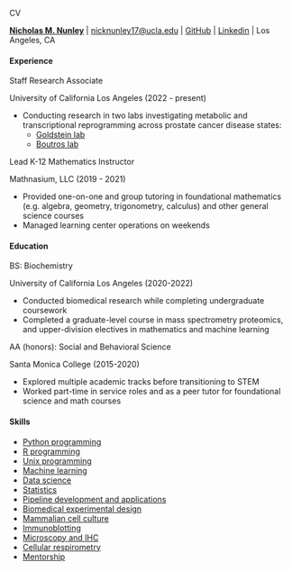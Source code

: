CV

[**Nicholas M. Nunley**](https://nick-nunley.github.io/PersonalWebsite/) | [nicknunley17@ucla.edu](mailto:nicknunley17@ucla.edu) | [GitHub](https://github.com/Nick-Nunley) | [Linkedin](https://www.linkedin.com/in/nicholas-nunley/) | Los Angeles, CA 

#### Experience

Staff Research Associate

University of California Los Angeles (2022 - present)

  * Conducting research in two labs investigating metabolic and transcriptional reprogramming across prostate cancer disease states:
    * [Goldstein lab](https://www.goldsteinlabucla.com/)
    * [Boutros lab](https://www.uclahealth.org/departments/urology/iuo/research/faculty-labs/dr-paul-boutros-lab)

Lead K-12 Mathematics Instructor

Mathnasium, LLC (2019 - 2021)

  * Provided one-on-one and group tutoring in foundational mathematics (e.g. algebra, geometry, trigonometry, calculus) and other general science courses
  * Managed learning center operations on weekends

#### Education

BS: Biochemistry

University of California Los Angeles (2020-2022)

  * Conducted biomedical research while completing undergraduate coursework
  * Completed a graduate-level course in mass spectrometry proteomics, and upper-division electives in mathematics and machine learning

AA (honors): Social and Behavioral Science

Santa Monica College (2015-2020)

  * Explored multiple academic tracks before transitioning to STEM
  * Worked part-time in service roles and as a peer tutor for foundational science and math courses

#### Skills

  * [Python programming](https://www.python.org/)
  * [R programming](https://www.r-project.org/)
  * [Unix programming](https://en.wikipedia.org/wiki/Unix)
  * [Machine learning](https://en.wikipedia.org/wiki/Machine_learning)
  * [Data science](https://ischoolonline.berkeley.edu/data-science/what-is-data-science/)
  * [Statistics](https://www.stat.uci.edu/what-is-statistics/)
  * [Pipeline development and applications](https://www.atlassian.com/devops/devops-tools/devops-pipeline)
  * [Biomedical experimental design](https://research.columbia.edu/experimental-design)
  * [Mammalian cell culture](https://www.sigmaaldrich.com/US/en/applications/cell-culture-and-cell-culture-analysis/cell-culture-by-cell-type/mammalian-cell-culture?srsltid=AfmBOoqNfdWRiTAuebuPKcAxcWJkYdkFalQdBbfpjtNYYi08uGVlsmf2)
  * [Immunoblotting](https://pmc.ncbi.nlm.nih.gov/articles/PMC2583035/)
  * [Microscopy and IHC](https://www.cancer.gov/publications/dictionaries/cancer-terms/def/immunohistochemistry)
  * [Cellular respirometry](https://www.med.upenn.edu/robertsonlab/assets/user-content/documents/seahorse-experimentation.pdf)
  * [Mentorship](https://www.ncbi.nlm.nih.gov/books/NBK552775/)

